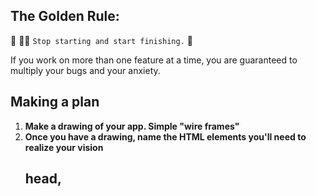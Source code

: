 ## The Golden Rule:

🦸 🦸‍♂️ `Stop starting and start finishing.` 🏁

If you work on more than one feature at a time, you are guaranteed to multiply your bugs and your anxiety.

## Making a plan

1. **Make a drawing of your app. Simple "wire frames"**
1. **Once you have a drawing, name the HTML elements you'll need to realize your vision**
   ## head, <title> ; body; <header>; <main>; <section> <p> and <div> | <section> for favorite animal <img> <id> and <class> for the hidden part. and a <button>
1. **For each HTML element ask: Why do I need this?**
## title, to let people who come to my site know what it's about, the header will also tell people what type of content they will get on my site. we will need sections to hold any paragraphs to give more information as well as any images or links. and a button to make it interactive.
1. **Once we know _why_ we need each element, think about how to implement the "Why" as a "How"**
## <head> add metadata and <title> 
## <body>  add <header> and <h1>  to add the Header
## <main> add <section> add another <h1>, add my-info in <p> add a second section. add div to hold image, add src to image. create a button with an id of "animal-button" add text to button for users to push. 

1. **Find all the 'events' (user clicks, form submit, on load etc) in your app. Ask one by one, "What happens when" for each of these events. Does any state change?**
## load site, image of me is shown, hover over img for more info about me. animal image is hidden; click button; img appears
1. **Think about how to validate each of your features according to a Definition of Done**
## eevery object in html is accessible to CSS and JS for styling and events 
## if i add a class in html, i can style that class or carry out an action with that class. 
1. **Consider what features _depend_ on what other features. Use this dependency logic to figure out what order to complete tasks.**

Additional considerations:

- Ask: which of your HTML elements need to be hard coded, and which need to be dynamically generated?
- Consider your data model.
  - What kinds of objects (i.e., Dogs, Friends, Todos, etc) will you need?
  - What are the key/value pairs?
  - What arrays might you need?
  - What needs to live in a persistence layer?
- Is there some state we need to initialize?
- Ask: should any of this work be abstracted into functions? (i.e., is the work complicated? can it be reused?)
